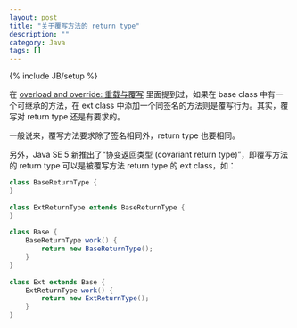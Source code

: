 ```yaml
---
layout: post
title: "关于覆写方法的 return type"
description: ""
category: Java
tags: []
---
```

{% include JB/setup %}

在 [overload and override: 重载与覆写](/java/2009/03/23/overload-and-override) 里面提到过，如果在 base class 中有一个可继承的方法，在 ext class 中添加一个同签名的方法则是覆写行为。其实，覆写对 return type 还是有要求的。  

一般说来，覆写方法要求除了签名相同外，return type 也要相同。  

另外，Java SE 5 新推出了“协变返回类型 (covariant return type)”，即覆写方法的 return type 可以是被覆写方法 return type 的 ext class，如：

```java
class BaseReturnType {  
}  
  
class ExtReturnType extends BaseReturnType {  
}  
  
class Base {  
	BaseReturnType work() {  
		return new BaseReturnType();  
	}  
}  
  
class Ext extends Base {  
	ExtReturnType work() {  
		return new ExtReturnType();  
	}  
} 
```

